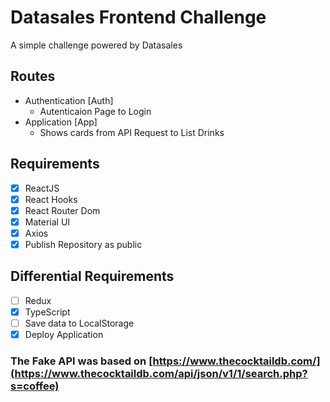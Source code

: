 # Datasales Frontend Challenge

  A simple challenge powered by Datasales

## Routes

  - Authentication [Auth]
    - Autenticaion Page to Login
  - Application [App]
    - Shows cards from API Request to List Drinks

## Requirements

- [X] ReactJS
- [X] React Hooks
- [X] React Router Dom
- [X] Material UI
- [X] Axios
- [X] Publish Repository as public

## Differential Requirements

- [ ] Redux
- [X] TypeScript
- [ ] Save data to LocalStorage
- [X] Deploy Application

### The Fake API was based on [https://www.thecocktaildb.com/](https://www.thecocktaildb.com/api/json/v1/1/search.php?s=coffee)